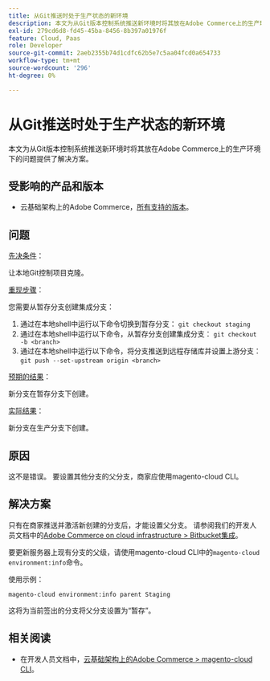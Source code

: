 ```yaml
---
title: 从Git推送时处于生产状态的新环境
description: 本文为从Git版本控制系统推送新环境时将其放在Adobe Commerce上的生产环境下的问题提供了解决方案。
exl-id: 279cd6d8-fd45-45ba-8456-8b397a01976f
feature: Cloud, Paas
role: Developer
source-git-commit: 2aeb2355b74d1cdfc62b5e7c5aa04fcd0a654733
workflow-type: tm+mt
source-wordcount: '296'
ht-degree: 0%

---
```


# 从Git推送时处于生产状态的新环境

本文为从Git版本控制系统推送新环境时将其放在Adobe Commerce上的生产环境下的问题提供了解决方案。

## 受影响的产品和版本

* 云基础架构上的Adobe Commerce，[所有支持的版本](https://magento.com/sites/default/files/magento-software-lifecycle-policy.pdf)。

## 问题

<u>先决条件</u>：

让本地Git控制项目克隆。

<u>重现步骤</u>：

您需要从暂存分支创建集成分支：

1. 通过在本地shell中运行以下命令切换到暂存分支： `git checkout staging`
1. 通过在本地shell中运行以下命令，从暂存分支创建集成分支： `git checkout -b <branch>`
1. 通过在本地shell中运行以下命令，将分支推送到远程存储库并设置上游分支： `git push --set-upstream origin <branch>`

<u>预期的结果</u>：

新分支在暂存分支下创建。

<u>实际结果</u>：

新分支在生产分支下创建。

## 原因

这不是错误。 要设置其他分支的父分支，商家应使用magento-cloud CLI。

## 解决方案

只有在商家推送并激活新创建的分支后，才能设置父分支。 请参阅我们的开发人员文档中的[Adobe Commerce on cloud infrastructure > Bitbucket集成](https://experienceleague.adobe.com/en/docs/commerce-cloud-service/user-guide/dev-tools/integrations/bitbucket#create-a-cloud-branch)。

要更新服务器上现有分支的父级，请使用magento-cloud CLI中的`magento-cloud environment:info`命令。

使用示例：

`magento-cloud environment:info parent Staging`

这将为当前签出的分支将父分支设置为“暂存”。

## 相关阅读

* 在开发人员文档中，[云基础架构上的Adobe Commerce > magento-cloud CLI](https://experienceleague.adobe.com/en/docs/commerce-cloud-service/user-guide/dev-tools/cloud-cli/cloud-cli-overview)。
